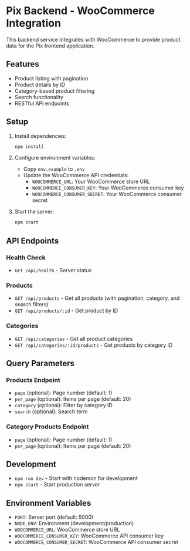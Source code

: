 # Pix Backend - WooCommerce Integration

This backend service integrates with WooCommerce to provide product data for the Pix frontend application.

## Features

- Product listing with pagination
- Product details by ID
- Category-based product filtering
- Search functionality
- RESTful API endpoints

## Setup

1. Install dependencies:
   ```bash
   npm install
   ```

2. Configure environment variables:
   - Copy `env.example` to `.env`
   - Update the WooCommerce API credentials:
     - `WOOCOMMERCE_URL`: Your WooCommerce store URL
     - `WOOCOMMERCE_CONSUMER_KEY`: Your WooCommerce consumer key
     - `WOOCOMMERCE_CONSUMER_SECRET`: Your WooCommerce consumer secret

3. Start the server:
   ```bash
   npm start
   ```

## API Endpoints

### Health Check
- `GET /api/health` - Server status

### Products
- `GET /api/products` - Get all products (with pagination, category, and search filters)
- `GET /api/products/:id` - Get product by ID

### Categories
- `GET /api/categories` - Get all product categories
- `GET /api/categories/:id/products` - Get products by category ID

## Query Parameters

### Products Endpoint
- `page` (optional): Page number (default: 1)
- `per_page` (optional): Items per page (default: 20)
- `category` (optional): Filter by category ID
- `search` (optional): Search term

### Category Products Endpoint
- `page` (optional): Page number (default: 1)
- `per_page` (optional): Items per page (default: 20)

## Development

- `npm run dev` - Start with nodemon for development
- `npm start` - Start production server

## Environment Variables

- `PORT`: Server port (default: 5000)
- `NODE_ENV`: Environment (development/production)
- `WOOCOMMERCE_URL`: WooCommerce store URL
- `WOOCOMMERCE_CONSUMER_KEY`: WooCommerce API consumer key
- `WOOCOMMERCE_CONSUMER_SECRET`: WooCommerce API consumer secret
